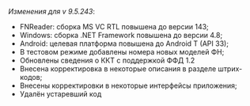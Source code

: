 _Изменения для v 9.5.243_:
- FNReader: сборка MS VC RTL повышена до версии 143;
- Windows: сборка .NET Framework повышена до версии 4.8;
- Android: целевая платформа повышена до Android T (API 33);
- В тестовом режиме добавлены номера новых моделей ФН;
- Обновлены сведения о ККТ с поддержкой ФФД 1.2
- Внесена корректировка в некоторые описания в разделе штрих-кодов;
- Внесены корректировки в некоторые интерфейсы приложения;
- Удалён устаревший код
